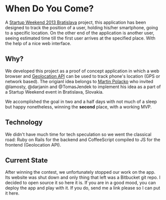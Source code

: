 # When Do You Come?

A [Startup Weekend 2013 Bratislava](http://bratislava.startupweekend.org/) project, this application has been designed to track the position of a user, holding his/her smartphone, going to a specific location. On the other end of the application is another user, seeing estimated time till the first user arrives at the specified place. With the help of a nice web interface. 

## Why?

We developed this project as a proof of concept application in which a web browser and [Geolocation API](https://developer.mozilla.org/en-US/docs/Web/API/Geolocation/Using_geolocation) can be used to track phone's location (GPS or network based). The origianl idea belongs to [Martin Polacko](https://www.linkedin.com/profile/view?id=200411281) who invited @lamosty, @darjanin and @TomasJendek to implement his idea as a part of a Startup Weekend event in Bratislava, Slovakia.

We accomplished the goal in two and a half days with not much of a sleep but happy nonetheless, winning the **second** place, with a working MVP.

## Technology

We didn't have much time for tech speculation so we went the classical road: Ruby on Rails for the backend and CoffeeScript compiled to JS for the frontend (Geolocation API). 

## Current State

After winning the contest, we unfortunately stopped our work on the app. Its website was shut down and only thing that left was a Bitbucket git repo. I decided to open source it so here it is. If you are in a good mood, you can deploy the app and play with it. If you do, send me a link please so I can put it here.
